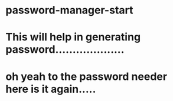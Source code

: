 # password-manager-start

# This will help in generating password....................


# oh yeah to the password needer here is it again.....

